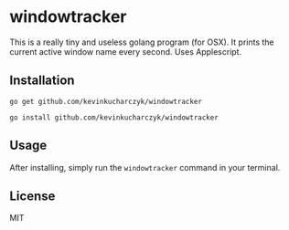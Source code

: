 # windowtracker
This is a really tiny and useless golang program (for OSX). It prints the current active window name every second.
Uses Applescript.

## Installation
`go get github.com/kevinkucharczyk/windowtracker`

`go install github.com/kevinkucharczyk/windowtracker`

## Usage
After installing, simply run the `windowtracker` command in your terminal.

## License
MIT
